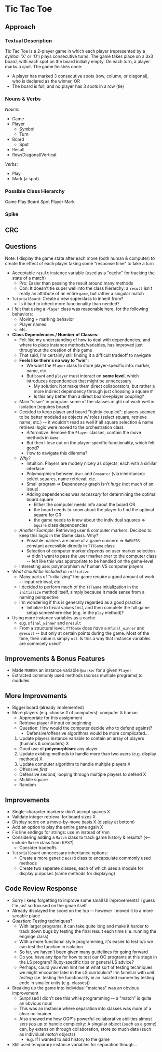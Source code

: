 # Tic Tac Toe

## Approach

### Textual Description

Tic Tac Toe is a 2-player game in which each player (represented by a symbol 'X' or 'O') plays consecutive turns. The game takes place on a 3x3 board, with each spot on the board initially empty. On each turn, a player marks a spot. The game finishes once:
- A player has marked 3 consecutive spots (row, column, or diagonal), who is declared as the winner, OR
- The board is full, and no player has 3 spots in a row (tie)

### Nouns & Verbs

*Nouns*:

- Game
- Player
  - Symbol
  - Turn
- Board
  - Spot
- Result
- Row/Diagonal/Vertical

*Verbs*:

- Play
- Mark (a spot)

### Possible Class Hierarchy

Game
  Play
  Board
    Spot
  Player
    Mark

### Spike

## CRC


## Questions

Note: I display the game state after each move (both human & computer) to create
the effect of each player taking some "response time" to take a turn

- Acceptable `result` instance variable (used as a "cache" for tracking the
 state of a match)
  - Pro: Easier than passing the result around many methods
  - Con: It doesn't tie super well into the class hierarchy: a `result` isn't
  really an attribute of an entire `game`, but rather a singular match
- `TutorialBoard`: Create a new superclass to inherit from?
  - Is it bad to inherit more functionality than needed?
- I felt that using a `Player` class was reasonable here, for the following behaviors:
  - Moving + marking behavior
  - Player names
  - etc.
- **Class Dependencies / Number of Classes**:
  - Felt like my understanding of how to deal with dependencies, and where to place instance methods/variables, has improved just throughout the creation of this game
  - That said, I'm certainly still finding it a difficult tradeoff to navigate
  - **Feels like there's no way to "win"**:
    - We want the `Player` class to store player-specific info: marker, name, etc.
    - But `board` and `player` must interact on **some level**, which introduces dependencies that might be unnecessary
      - My solution: Not make them direct collaborators, but rather a more indirect dependency through just choosing a square #
      - Is this any better than a direct board<=>player coupling?
  - Main "issue" in program: some of the classes might not work well in isolation (requires board)
  - Decided to keep player and board "tightly coupled": players seemed to be better modeled as objects w/ roles (select square, retrieve name, etc.) -- it wouldn't read as well if all square selection & name retrieval logic were moved to the orchestration class
      - *Alternative*: Remove the `Player` classes, contain the move methods in `Game`
      - But then I lose out on the player-specific functionality, which felt good?
      - How to navigate this dilemma?
  - *Why?*
    - Intuition: Players are modely nicely as objects, each with a similar interface
    - Polymorphism between `User` and `Computer` (via inheritance): select squares, name retrieval, etc.
    - Small program => Dependency graph isn't *huge* (not much of an issue)
    - Adding dependencies was *necessary* for determining the optimal board square
      - Either the computer needs info about the board OR
      - the board needs to know about the player to find the optimal square for OR
      - the game needs to know about the individual squares => `Square` class dependencies
  - *Another Example*: Retrieving user & computer markers: Decided to keep this logic in the Game class. Why?
    - Possible markers are more of a game concern => `MARKERS` constant accessible
    directly in `TTTGame` class
    - Selection of computer marker *depends* on user marker selection => didn't want to pass the user marker over to the computer class -- felt like this was appropriate to be handled on the game-level
  - Interesting use: polymorphism w/ human VS computer players
- *What should be included in `initialize`*
  - Many parts of "initializing" the game require a good amount of work -- input retrieval, etc.
  - I decided to perform much of the `TTTGame` initialization in the `initialize` method itself, simply because it made sense from a naming perspective
  - I'm wondering if this is generally regarded as a good practice
    - Initialize to trivial values first, and then complete the full game setup somewhere else (e.g. in the `play` method)?
- Using more instance variables as a cache
  - e.g. `@final_winner` and `@result`
  - From a structural level, `TTTGame` does *have* a `@final_winner` and `@result` -- but only at certain points during the game. Most of the time, their value is simply `nil`. Is this a way that instance variables are commonly used?

## Improvements & Bonus Features

- Made `MARKER` an instance variable `@marker` for a given `Player`
- Extracted commonly used methods (across multiple programs) to modules

## More Improvements

- Bigger board (already implemented)
- More players (e.g. choose # of computers): computer & human
  - Appropriate for this assignment
  - Retrieve player # input on beginning
  - Question: How would the computer decide who to defend against?
    - Defensive/offensive algorithms would be more complicated...
  1. Update players instance variable to contain an array of players (humans &
  computers) X
    - Good use of **polymorphism**: any player
  2. Update existing methods to handle more than two users (e.g. display methods) X
  3. Update computer algorithm to handle multiple players X
    - Offensive *first* 
    - Defensive *second*, looping through multiple players to defend X
    - Middle square
    - Random

## Improvements
- Single-character markers: don't accept spaces X
- Validate integer retrieval for board sizes X
- Display score on a move-by-move basis X (display at bottom)
- Add an option to play the entire game again X
- Fix line endings for strings: use \n instead of \n\n
- Considering adding a `Match` class to track game history & results? (<== include `Match` class from RPS?)
  - Consider tradeoffs
- `TutorialBoard` unnecessary inheritance options:
  - Create a more generic `Board` class to encapsulate commonly used methods
  - Create two separate classes, each of which uses a module for display purposes (same methods for displaying)

## Code Review Response
- Sorry I keep forgetting to improve some small UI improvements1 I guess I'm just so focused on the gmae itself
- Already displayed the score on the top -- however I moved it to a more seeable place
- *Question*: Testing techniques?
  - With larger programs, it can take quite long and make it harder to track down bugs by testing the final result each time (i.e. running the enginge class)
  - With a more functional style programming, it's easier to test b/c we can test the function in isolation
  - So far, we haven't been given many guidelines for going forward
  - Do you have any tips for how to test our OO programs at this stage in the LS program? Ruby-specific tips or general LS advice?
  - Perhaps, could you even hint me at what sort of testing techniques we might encounter later in the LS curriculum? I'm faimiliar with *unit testing* (i.e. testing the functionality in an isolated manner by testing code in smaller units (e.g. classes))
- Breaking up the game into individual "matches" was an obvious improvement
  - Surprised I didn't see this while programming -- a "match" is quite an obvious noun
  - This was an instance where separation into classes was more of a clear no-brainer
  - Also showed me how OOP's powerful collaborative abilities almost *sets you up* to handle complexity: A singular object (such as a *game*) can, by extension through collaboration, store so much data (such as individual *match* objects)
    - e.g. If I wanted to add history to the game
- Still used temporary instance variables for separation though...